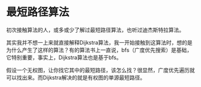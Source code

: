 # 最短路径算法

初次接触算法的人，或多或少了解过最短路径算法，也听过迪杰斯特拉算法。

其实我并不想一上来就直接解释Dijkstra算法，我一开始接触到这算法时，想的是为什么产生了这样的算法？有的算法书上一直说，bfs（广度优先搜索）是基础，它特别重要，事实上，Dijkstra算法也是基于bfs。

假设一个无权图，让你找它其中的最短路径，该怎么找？很显然，广度优先遍历就可以找出来。而Dijkstra解决的就是有权图的単源最短路径。

